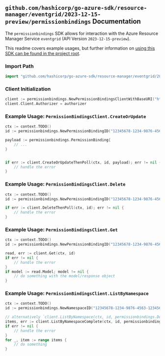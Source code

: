 
## `github.com/hashicorp/go-azure-sdk/resource-manager/eventgrid/2023-12-15-preview/permissionbindings` Documentation

The `permissionbindings` SDK allows for interaction with the Azure Resource Manager Service `eventgrid` (API Version `2023-12-15-preview`).

This readme covers example usages, but further information on [using this SDK can be found in the project root](https://github.com/hashicorp/go-azure-sdk/tree/main/docs).

### Import Path

```go
import "github.com/hashicorp/go-azure-sdk/resource-manager/eventgrid/2023-12-15-preview/permissionbindings"
```


### Client Initialization

```go
client := permissionbindings.NewPermissionBindingsClientWithBaseURI("https://management.azure.com")
client.Client.Authorizer = authorizer
```


### Example Usage: `PermissionBindingsClient.CreateOrUpdate`

```go
ctx := context.TODO()
id := permissionbindings.NewPermissionBindingID("12345678-1234-9876-4563-123456789012", "example-resource-group", "namespaceValue", "permissionBindingValue")

payload := permissionbindings.PermissionBinding{
	// ...
}


if err := client.CreateOrUpdateThenPoll(ctx, id, payload); err != nil {
	// handle the error
}
```


### Example Usage: `PermissionBindingsClient.Delete`

```go
ctx := context.TODO()
id := permissionbindings.NewPermissionBindingID("12345678-1234-9876-4563-123456789012", "example-resource-group", "namespaceValue", "permissionBindingValue")

if err := client.DeleteThenPoll(ctx, id); err != nil {
	// handle the error
}
```


### Example Usage: `PermissionBindingsClient.Get`

```go
ctx := context.TODO()
id := permissionbindings.NewPermissionBindingID("12345678-1234-9876-4563-123456789012", "example-resource-group", "namespaceValue", "permissionBindingValue")

read, err := client.Get(ctx, id)
if err != nil {
	// handle the error
}
if model := read.Model; model != nil {
	// do something with the model/response object
}
```


### Example Usage: `PermissionBindingsClient.ListByNamespace`

```go
ctx := context.TODO()
id := permissionbindings.NewNamespaceID("12345678-1234-9876-4563-123456789012", "example-resource-group", "namespaceValue")

// alternatively `client.ListByNamespace(ctx, id, permissionbindings.DefaultListByNamespaceOperationOptions())` can be used to do batched pagination
items, err := client.ListByNamespaceComplete(ctx, id, permissionbindings.DefaultListByNamespaceOperationOptions())
if err != nil {
	// handle the error
}
for _, item := range items {
	// do something
}
```
